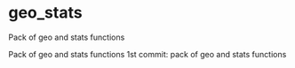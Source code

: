 # geo_stats
Pack of geo and stats functions


Pack of geo and stats functions 1st commit: pack of geo and stats functions
